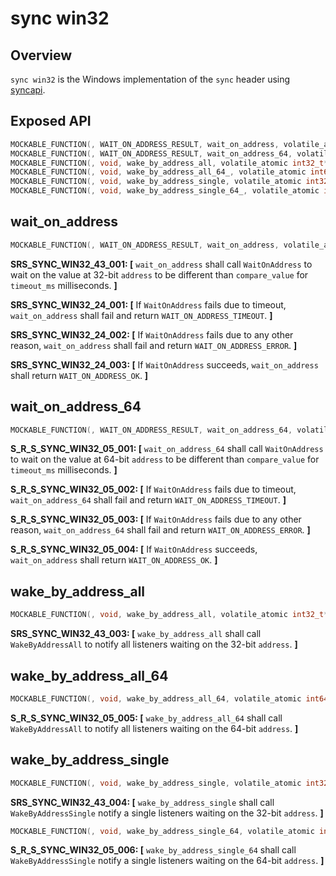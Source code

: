 # sync win32

## Overview

`sync win32` is the Windows implementation of the `sync` header using [syncapi](https://docs.microsoft.com/en-us/windows/win32/api/synchapi).

## Exposed API

```c
MOCKABLE_FUNCTION(, WAIT_ON_ADDRESS_RESULT, wait_on_address, volatile_atomic int32_t*, address, int32_t, compare_value, uint32_t, timeout_ms);
MOCKABLE_FUNCTION(, WAIT_ON_ADDRESS_RESULT, wait_on_address_64, volatile_atomic int64_t*, address, int64_t, compare_value, uint32_t, timeout_ms);
MOCKABLE_FUNCTION(, void, wake_by_address_all, volatile_atomic int32_t*, address);
MOCKABLE_FUNCTION(, void, wake_by_address_all_64_, volatile_atomic int64_t*, address);
MOCKABLE_FUNCTION(, void, wake_by_address_single, volatile_atomic int32_t*, address);
MOCKABLE_FUNCTION(, void, wake_by_address_single_64_, volatile_atomic int64_t*, address);
```

## wait_on_address

```c
MOCKABLE_FUNCTION(, WAIT_ON_ADDRESS_RESULT, wait_on_address, volatile_atomic int32_t*, address, int32_t, compare_value, uint32_t, timeout_ms)
```

**SRS_SYNC_WIN32_43_001: [** `wait_on_address` shall call `WaitOnAddress` to wait on the value at 32-bit `address` to be different than `compare_value` for `timeout_ms` milliseconds. **]**

**SRS_SYNC_WIN32_24_001: [** If `WaitOnAddress` fails due to timeout, `wait_on_address` shall fail and return `WAIT_ON_ADDRESS_TIMEOUT`. **]**

**SRS_SYNC_WIN32_24_002: [** If `WaitOnAddress` fails due to any other reason, `wait_on_address` shall fail and return `WAIT_ON_ADDRESS_ERROR`. **]**

**SRS_SYNC_WIN32_24_003: [** If `WaitOnAddress` succeeds, `wait_on_address` shall return `WAIT_ON_ADDRESS_OK`. **]**

## wait_on_address_64

```c
MOCKABLE_FUNCTION(, WAIT_ON_ADDRESS_RESULT, wait_on_address_64, volatile_atomic int64_t*, address, int64_t, compare_value, uint32_t, timeout_ms)
```
**S_R_S_SYNC_WIN32_05_001: [** `wait_on_address_64` shall call `WaitOnAddress` to wait on the value at 64-bit `address` to be different than `compare_value` for `timeout_ms` milliseconds. **]**

**S_R_S_SYNC_WIN32_05_002: [** If `WaitOnAddress` fails due to timeout, `wait_on_address_64` shall fail and return `WAIT_ON_ADDRESS_TIMEOUT`. **]**

**S_R_S_SYNC_WIN32_05_003: [** If `WaitOnAddress` fails due to any other reason, `wait_on_address_64` shall fail and return `WAIT_ON_ADDRESS_ERROR`. **]**

**S_R_S_SYNC_WIN32_05_004: [** If `WaitOnAddress` succeeds, `wait_on_address` shall return `WAIT_ON_ADDRESS_OK`. **]**

## wake_by_address_all

```c
MOCKABLE_FUNCTION(, void, wake_by_address_all, volatile_atomic int32_t*, address)
```
**SRS_SYNC_WIN32_43_003: [** `wake_by_address_all` shall call `WakeByAddressAll` to notify all listeners waiting on the 32-bit `address`. **]**

## wake_by_address_all_64

```c
MOCKABLE_FUNCTION(, void, wake_by_address_all_64, volatile_atomic int64_t*, address)
```
**S_R_S_SYNC_WIN32_05_005: [** `wake_by_address_all_64` shall call `WakeByAddressAll` to notify all listeners waiting on the 64-bit `address`. **]**

## wake_by_address_single

```c
MOCKABLE_FUNCTION(, void, wake_by_address_single, volatile_atomic int32_t*, address)
```

**SRS_SYNC_WIN32_43_004: [** `wake_by_address_single` shall call `WakeByAddressSingle` notify a single listeners waiting on the 32-bit `address`. **]**

```c
MOCKABLE_FUNCTION(, void, wake_by_address_single_64, volatile_atomic int64_t*, address)
```

**S_R_S_SYNC_WIN32_05_006: [** `wake_by_address_single_64` shall call `WakeByAddressSingle` notify a single listeners waiting on the 64-bit `address`. **]**

